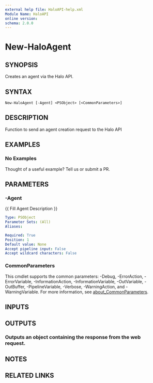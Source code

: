 ```yaml
---
external help file: HaloAPI-help.xml
Module Name: HaloAPI
online version:
schema: 2.0.0
---
```


# New-HaloAgent

## SYNOPSIS
Creates an agent via the Halo API.

## SYNTAX

```
New-HaloAgent [-Agent] <PSObject> [<CommonParameters>]
```

## DESCRIPTION
Function to send an agent creation request to the Halo API

## EXAMPLES

### No Examples

Thought of a useful example? Tell us or submit a PR.

## PARAMETERS

### -Agent
{{ Fill Agent Description }}

```yaml
Type: PSObject
Parameter Sets: (All)
Aliases:

Required: True
Position: 1
Default value: None
Accept pipeline input: False
Accept wildcard characters: False
```

### CommonParameters
This cmdlet supports the common parameters: -Debug, -ErrorAction, -ErrorVariable, -InformationAction, -InformationVariable, -OutVariable, -OutBuffer, -PipelineVariable, -Verbose, -WarningAction, and -WarningVariable. For more information, see [about_CommonParameters](http://go.microsoft.com/fwlink/?LinkID=113216).

## INPUTS

## OUTPUTS

### Outputs an object containing the response from the web request.
## NOTES

## RELATED LINKS
